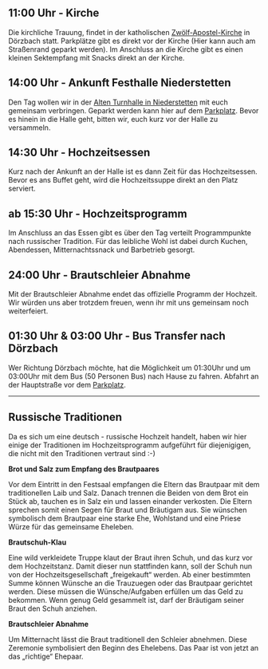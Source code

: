 ## 11:00 Uhr - Kirche
Die kirchliche Trauung, findet in der katholischen [Zwölf-Apostel-Kirche](https://goo.gl/maps/H3DvSGBLtHUXh3wZ6) in Dörzbach statt. Parkplätze gibt es direkt vor der Kirche (Hier kann auch am Straßenrand geparkt werden). Im Anschluss an die Kirche gibt es einen kleinen Sektempfang mit Snacks direkt an der Kirche.

## 14:00 Uhr - Ankunft Festhalle Niederstetten
Den Tag wollen wir in der [Alten Turnhalle in Niederstetten](https://goo.gl/maps/V48giZLtioRkqqWy8) mit euch gemeinsam verbringen. Geparkt werden kann hier auf dem [Parkplatz](https://goo.gl/maps/s9pWW5YUuKMqYA4Y9). Bevor es hinein in die Halle geht, bitten wir, euch kurz vor der Halle zu versammeln.

## 14:30 Uhr - Hochzeitsessen
Kurz nach der Ankunft an der Halle ist es dann Zeit für das Hochzeitsessen. Bevor es ans Buffet geht, wird die Hochzeitssuppe direkt an den Platz serviert.

## ab 15:30 Uhr - Hochzeitsprogramm
Im Anschluss an das Essen gibt es über den Tag verteilt Programmpunkte nach russischer Tradition. Für das leibliche Wohl ist dabei durch Kuchen, Abendessen, Mitternachtssnack und Barbetrieb gesorgt.

## 24:00 Uhr - Brautschleier Abnahme
Mit der Brautschleier Abnahme endet das offizielle Programm der Hochzeit. Wir würden uns aber trotzdem freuen, wenn ihr mit uns gemeinsam noch weiterfeiert.

## 01:30 Uhr & 03:00 Uhr - Bus Transfer nach Dörzbach
Wer Richtung Dörzbach möchte, hat die Möglichkeit um 01:30Uhr und um 03:00Uhr mit dem Bus (50 Personen Bus) nach Hause zu fahren. Abfahrt an der Hauptstraße vor dem [Parkplatz](https://goo.gl/maps/s9pWW5YUuKMqYA4Y9).

---

## Russische Traditionen 
Da es sich um eine deutsch - russische Hochzeit handelt, haben wir hier einige der Traditionen im Hochzeitsprogramm aufgeführt für diejenigigen, die nicht mit den Traditionen vertraut sind :-) 

**Brot und Salz zum Empfang des Brautpaares**

Vor dem Eintritt in den Festsaal empfangen die Eltern das Brautpaar mit dem traditionellen Laib und Salz. Danach trennen die Beiden von dem Brot ein Stück ab, tauchen es in Salz ein und lassen einander verkosten. Die Eltern sprechen somit einen Segen für Braut und Bräutigam aus. Sie wünschen symbolisch dem Brautpaar eine starke Ehe, Wohlstand und eine Priese Würze für das gemeinsame Eheleben.

**Brautschuh-Klau**

Eine wild verkleidete Truppe klaut der Braut ihren Schuh, und das kurz vor dem Hochzeitstanz. Damit dieser nun stattfinden kann, soll der Schuh nun von der Hochzeitsgesellschaft „freigekauft“ werden. Ab einer bestimmten Summe können Wünsche an die Trauzuegen oder das Brautpaar gerichtet werden. Diese müssen die Wünsche/Aufgaben erfüllen um das Geld zu bekommen. Wenn genug Geld gesammelt ist, darf der Bräutigam seiner Braut den Schuh anziehen.

**Brautschleier Abnahme**

Um Mitternacht lässt die Braut traditionell den Schleier abnehmen. Diese Zeremonie symbolisiert den Beginn des Ehelebens. Das Paar ist von jetzt an das „richtige“ Ehepaar.
